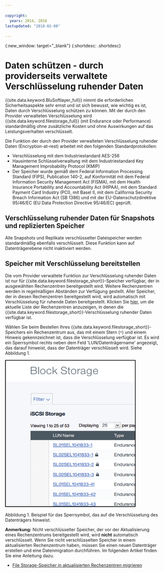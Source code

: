 ```yaml
---

copyright:
  years: 2014, 2018
lastupdated: "2018-02-08"

---
```

{:new_window: target="_blank"}
{:shortdesc: .shortdesc}

# Daten schützen - durch providerseits verwaltete Verschlüsselung ruhender Daten 

{{site.data.keyword.BluSoftlayer_full}} nimmt die erforderlichen Sicherheitsaspekte sehr ernst und ist sich bewusst, wie wichtig es ist, Daten durch Verschlüsselung schützen zu können. Mit der durch den Provider verwalteten Verschlüsselung wird {{site.data.keyword.filestorage_full}} (mit Endurance oder Performance) standardmäßig ohne zusätzliche Kosten und ohne Auswirkungen auf das Leistungsverhalten verschlüsselt.

Die Funktion der durch den Provider verwalteten Verschlüsselung ruhender Daten (Encryption-at-rest) arbeitet mit den folgenden Standardprotokollen:

* Verschlüsselung mit dem Industriestandard AES-256
* Hausinterne Schlüsselverwaltung mit dem Industriestandard Key Management Improbability Protocol (KMIP)
* Der Speicher wurde gemäß dem Federal Information Processing Standard (FIPS), Publication 140-2, auf Konformität mit dem Federal Information Security Management Act (FISMA), mit dem Health Insurance Portability and Accountability Act (HIPAA), mit dem Standard Payment Card Industry (PCI), mit Basel II, mit dem California Security Breach Information Act (SB 1386) und mit der EU-Datenschutzdirektive 95/46/EC (EU Data Protection Directive 95/46/EC) geprüft.

## Verschlüsselung ruhender Daten für Snapshots und replizierten Speicher  

Alle Snapshots und Replikate verschlüsselter Dateispeicher werden standardmäßig ebenfalls verschlüsselt. Diese Funktion kann auf Datenträgerebene nicht inaktiviert werden.

## Speicher mit Verschlüsselung bereitstellen

Die vom Provider verwaltete Funktion zur Verschlüsselung ruhender Daten ist nur für {{site.data.keyword.filestorage_short}}-Speicher verfügbar, der in ausgewählten Rechenzentren bereitgestellt wird. Weitere Rechenzentren werden in regelmäßigen Abständen zur Verfügung gestellt. Aller Speicher, der in diesen Rechenzentren bereitgestellt wird, wird automatisch mit Verschlüsselung für ruhende Daten bereitgestellt. Klicken Sie [hier](new-ibm-block-and-file-storage-location-and-features.html), um die aktuelle Liste der Rechenzentren anzuzeigen, in denen die {{site.data.keyword.filestorage_short}}-Verschlüsselung ruhender Daten verfügbar ist.


Wählen Sie beim Bestellen Ihres {{site.data.keyword.filestorage_short}}-Speichers ein Rechenzentrum aus, das mit einem Stern (`*`) und einem Hinweis gekennzeichnet ist, dass die Verschlüsselung verfügbar ist. Es wird ein Sperrsymbol rechts neben dem Feld 'LUN/Datenträgername' angezeigt, das darauf hinweist, dass der Datenträger verschlüsselt wird. Siehe Abbildung 1.

![Das Sperrsymbol weist darauf hin, dass die LUN verschlüsselt ist.](/images/encryptedstorage.png)
<caption>Abbildung 1. Beispiel für das Sperrsymbol, das auf die Verschlüsselung des Datenträgers hinweist.</caption>



**Anmerkung:** Nicht verschlüsselter Speicher, der vor der Aktualisierung eines Rechenzentrums bereitgestellt wird, wird **nicht** automatisch verschlüsselt. Wenn Sie nicht verschlüsselten Speicher in einem aktualisierten Rechenzentrum haben, müssen Sie einen neuen Datenträger erstellen und eine Datenmigration durchführen. Im folgenden Artikel finden Sie eine Anleitung dazu.

* [File Storage-Speicher in aktualisierten Rechenzentren migrieren](migrate-file-storage-encrypted-file-storage.html)
